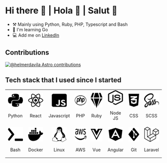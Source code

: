 # Hi there 👋 | Hola 👋 | Salut 👋

- ⚒️ Mainly using Python, Ruby, PHP, Typescript and Bash
- 🌱 I'm learning Go
- 💻 Add me on [LinkedIn](https://www.linkedin.com/in/helmerdavila)

## Contributions

[![@helmerdavila Astro contributions](https://astro.badg.es/v2/contributor/helmerdavila.svg)](https://astro.badg.es/contributor/helmerdavila/)

## Tech stack that I used since I started

<table>
  <tr>
    <td align="center" width="128">
      <img src="./svg/python.svg" width="48" height="48" alt="Python" />  
      <p>Python</p>
    </td>
    <td align="center" width="128">
      <img src="./svg/react.svg" width="48" height="48" alt="React" />  
      <p>React</p>
    </td>
    <td align="center" width="128">
      <img src="./svg/javascript.svg" width="48" height="48" alt="Javascript" />  
      <p>Javascript</p>
    </td>
    <td align="center" width="128">
      <img src="./svg/php.svg" width="48" height="48" alt="PHP" />  
      <p>PHP</p>
    </td>
    <td align="center" width="128">
      <img src="./svg/ruby.svg" width="48" height="48" alt="Ruby" />  
      <p>Ruby</p>
    </td>
    <td align="center" width="128">
      <img src="./svg/nodejs.svg" width="48" height="48" alt="NodeJS" />  
      <p>Node JS</p>
    </td>
    <td align="center" width="128">
      <img src="./svg/css3.svg" width="48" height="48" alt="CSS" />  
      <p>CSS</p>
    </td>
    <td align="center" width="128">
      <img src="./svg/sass.svg" width="48" height="48" alt="SCSS" />  
      <p>SCSS</p>
    </td>
  </tr>
  <tr>
    <td align="center" width="128">
      <img src="./svg/terminal.svg" width="48" height="48" alt="Bash" />  
      <p>Bash</p>
    </td>
    <td align="center" width="128">
      <img src="./svg/docker.svg" width="48" height="48" alt="Docker" />  
      <p>Docker</p>
    </td>
    <td align="center" width="128">
      <img src="./svg/linux.svg" width="48" height="48" alt="Linux" />  
      <p>Linux</p>
    </td>
    <td align="center" width="128">
      <img src="./svg/aws.svg" width="48" height="48" alt="AWS" />  
      <p>AWS</p>
    </td>
    <td align="center" width="128">
      <img src="./svg/vue.svg" width="48" height="48" alt="Vue" />  
      <p>Vue</p>
    </td>
    <td align="center" width="128">
      <img src="./svg/angular.svg" width="48" height="48" alt="Angular" />  
      <p>Angular</p>
    </td>
    <td align="center" width="128">
      <img src="./svg/git.svg" width="48" height="48" alt="Git" />  
      <p>Git</p>
    </td>
    <td align="center" width="128">
      <img src="./svg/laravel.svg" width="48" height="48" alt="Laravel" />  
      <p>Laravel</p>
    </td>
  </tr>
</table>

<!--
**helmerdavila/helmerdavila** is a ✨ _special_ ✨ repository because its `README.md` (this file) appears on your GitHub profile.

Here are some ideas to get you started:

- 🔭 I’m currently working on ...
- 🌱 I’m currently learning ...
- 👯 I’m looking to collaborate on ...
- 🤔 I’m looking for help with ...
- 💬 Ask me about ...
- 📫 How to reach me: ...
- 😄 Pronouns: ...
- ⚡ Fun fact: ...
-->

